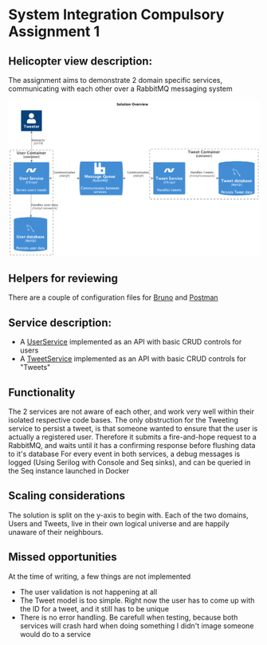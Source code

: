 # System Integration Compulsory Assignment 1

## Helicopter view description:

The assignment aims to demonstrate 2 domain specific services, communicating with each other over a RabbitMQ messaging system

![Diagram](documentation/diagrams/Solution.png)

## Helpers for reviewing
There are a couple of configuration files for [Bruno](bruno_collection.json) and [Postman](postman_collection.json)

## Service description:
- A [UserService](UserService) implemented as an API with basic CRUD controls for users
- A [TweetService](TweetService) implemented as an API with basic CRUD controls for "Tweets"

## Functionality
The 2 services are not aware of each other, and work very well within their isolated respective code bases. The only obstruction for the Tweeting service to persist a tweet, is that someone wanted to ensure that the user is actually a registered user. Therefore it submits a fire-and-hope request to a RabbitMQ, and waits until it has a confirming response before flushing data to it's database
For every event in both services, a debug messages is logged (Using Serilog with Console and Seq sinks), and can be queried in the Seq instance launched in Docker

## Scaling considerations
The solution is split on the y-axis to begin with. Each of the two domains, Users and Tweets, live in their own logical universe and are happily unaware of their neighbours. 

## Missed opportunities
At the time of writing, a few things are not implemented

- The user validation is not happening at all
- The Tweet model is too simple. Right now the user has to come up with the ID for a tweet, and it still has to be unique
- There is no error handling. Be carefull when testing, because both services will crash hard when doing something I didn't image someone would do to a service